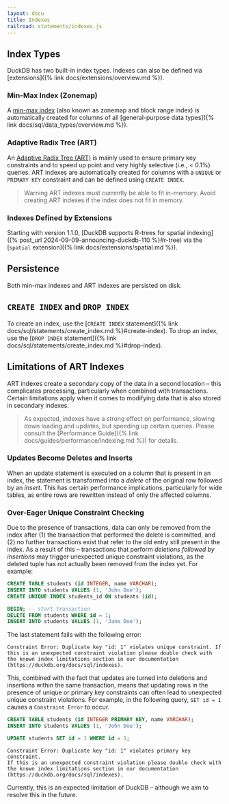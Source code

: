 ```yaml
---
layout: docu
title: Indexes
railroad: statements/indexes.js
---
```


## Index Types

DuckDB has two built-in index types. Indexes can also be defined via [extensions]({% link docs/extensions/overview.md %}).

### Min-Max Index (Zonemap)

A [min-max index](https://en.wikipedia.org/wiki/Block_Range_Index) (also known as zonemap and block range index) is automatically created for columns of all [general-purpose data types]({% link docs/sql/data_types/overview.md %}).

### Adaptive Radix Tree (ART)

An [Adaptive Radix Tree (ART)](https://db.in.tum.de/~leis/papers/ART.pdf) is mainly used to ensure primary key constraints and to speed up point and very highly selective (i.e., < 0.1%) queries. ART indexes are automatically created for columns with a `UNIQUE` or `PRIMARY KEY` constraint and can be defined using `CREATE INDEX`.

> Warning ART indexes must currently be able to fit in-memory. Avoid creating ART indexes if the index does not fit in memory.

### Indexes Defined by Extensions

Starting with version 1.1.0, [DuckDB supports R-trees for spatial indexing]({% post_url 2024-09-09-announcing-duckdb-110 %}#r-tree) via the [`spatial` extension]({% link docs/extensions/spatial.md %}).

## Persistence

Both min-max indexes and ART indexes are persisted on disk.

## `CREATE INDEX` and `DROP INDEX`

To create an index, use the [`CREATE INDEX` statement]({% link docs/sql/statements/create_index.md %}#create-index).
To drop an index, use the [`DROP INDEX` statement]({% link docs/sql/statements/create_index.md %}#drop-index).

## Limitations of ART Indexes

ART indexes create a secondary copy of the data in a second location – this complicates processing, particularly when combined with transactions. Certain limitations apply when it comes to modifying data that is also stored in secondary indexes.

> As expected, indexes have a strong effect on performance, slowing down loading and updates, but speeding up certain queries. Please consult the [Performance Guide]({% link docs/guides/performance/indexing.md %}) for details.

### Updates Become Deletes and Inserts

When an update statement is executed on a column that is present in an index, the statement is transformed into a *delete* of the original row followed by an *insert*.
This has certain performance implications, particularly for wide tables, as entire rows are rewritten instead of only the affected columns.

### Over-Eager Unique Constraint Checking

Due to the presence of transactions, data can only be removed from the index after (1) the transaction that performed the delete is committed, and (2) no further transactions exist that refer to the old entry still present in the index. As a result of this – transactions that perform *deletions followed by insertions* may trigger unexpected unique constraint violations, as the deleted tuple has not actually been removed from the index yet. For example:

```sql
CREATE TABLE students (id INTEGER, name VARCHAR);
INSERT INTO students VALUES (1, 'John Doe');
CREATE UNIQUE INDEX students_id ON students (id);

BEGIN; -- start transaction
DELETE FROM students WHERE id = 1;
INSERT INTO students VALUES (1, 'Jane Doe');
```

The last statement fails with the following error:

```console
Constraint Error: Duplicate key "id: 1" violates unique constraint. If this is an unexpected constraint violation please double check with the known index limitations section in our documentation (https://duckdb.org/docs/sql/indexes).
```

This, combined with the fact that updates are turned into deletions and insertions within the same transaction, means that updating rows in the presence of unique or primary key constraints can often lead to unexpected unique constraint violations. For example, in the following query, `SET id = 1` causes a `Constraint Error` to occur.

```sql
CREATE TABLE students (id INTEGER PRIMARY KEY, name VARCHAR);
INSERT INTO students VALUES (1, 'John Doe');

UPDATE students SET id = 1 WHERE id = 1;
```

```console
Constraint Error: Duplicate key "id: 1" violates primary key constraint.
If this is an unexpected constraint violation please double check with the known index limitations section in our documentation (https://duckdb.org/docs/sql/indexes).
```

Currently, this is an expected limitation of DuckDB – although we aim to resolve this in the future.
